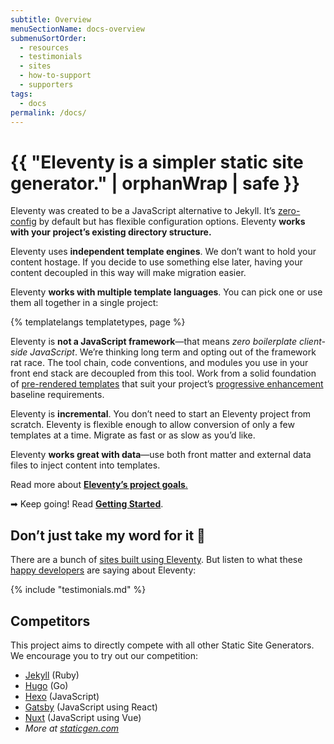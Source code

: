 ```yaml
---
subtitle: Overview
menuSectionName: docs-overview
submenuSortOrder:
  - resources
  - testimonials
  - sites
  - how-to-support
  - supporters
tags:
  - docs
permalink: /docs/
---
```


# {{ "Eleventy is a simpler static site generator." | orphanWrap | safe }}

Eleventy was created to be a JavaScript alternative to Jekyll. It’s <a href="/docs/resources/#zero-config" class="buzzword">zero-config</a> by default but has flexible configuration options. Eleventy **works with your project’s existing directory structure.**

Eleventy uses **independent template engines**. We don’t want to hold your content hostage. If you decide to use something else later, having your content decoupled in this way will make migration easier.

Eleventy **works with multiple template languages**. You can pick one or use them all together in a single project:

{% templatelangs templatetypes, page %}

Eleventy is **not a JavaScript framework**—that means *zero boilerplate client-side JavaScript*. We’re thinking long term and opting out of the framework rat race. The tool chain, code conventions, and modules you use in your front end stack are decoupled from this tool. Work from a solid foundation of <a href="/docs/resources/#pre-rendered-templates" class="buzzword">pre-rendered templates</a> that suit your project’s <a href="/docs/resources/#progressive-enhancement" class="buzzword">progressive enhancement</a> baseline requirements.

Eleventy is **incremental**. You don’t need to start an Eleventy project from scratch. Eleventy is flexible enough to allow conversion of only a few templates at a time. Migrate as fast or as slow as you’d like.

Eleventy **works great with data**—use both front matter and external data files to inject content into templates.

Read more about [**Eleventy’s project goals**.](https://www.zachleat.com/web/introducing-eleventy/)

➡ Keep going! Read [**Getting Started**](/docs/getting-started/).

## Don’t just take my word for it 🌈

There are a bunch of [sites built using Eleventy](/docs/sites/). But listen to what these [happy developers](/docs/testimonials/) are saying about Eleventy:

{% include "testimonials.md" %}

## Competitors

This project aims to directly compete with all other Static Site Generators. We encourage you to try out our competition:

* [Jekyll](https://jekyllrb.com/) (Ruby)
* [Hugo](http://gohugo.io/) (Go)
* [Hexo](https://hexo.io/) (JavaScript)
* [Gatsby](https://www.gatsbyjs.org/) (JavaScript using React)
* [Nuxt](https://www.staticgen.com/nuxt) (JavaScript using Vue)
* _More at [staticgen.com](https://www.staticgen.com/)_
